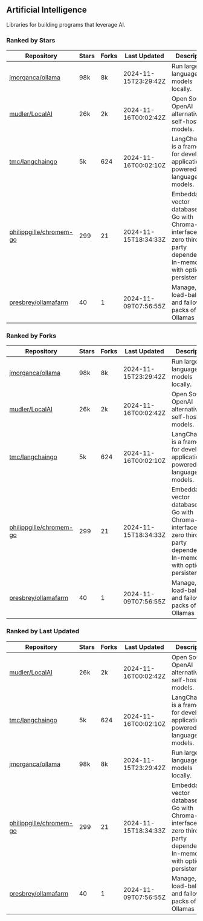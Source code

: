 ## Artificial Intelligence

Libraries for building programs that leverage AI.

### Ranked by Stars

| Repository | Stars | Forks | Last Updated | Description | 
|------------|-------|-------|--------------|-------------|
| [jmorganca/ollama](https://github.com/jmorganca/ollama) | 98k | 8k | 2024-11-15T23:29:42Z |  Run large language models locally. |
| [mudler/LocalAI](https://github.com/mudler/LocalAI) | 26k | 2k | 2024-11-16T00:02:42Z |  Open Source OpenAI alternative, self-host AI models. |
| [tmc/langchaingo](https://github.com/tmc/langchaingo) | 5k | 624 | 2024-11-16T00:02:10Z |  LangChainGo is a framework for developing applications powered by language models. |
| [philippgille/chromem-go](https://github.com/philippgille/chromem-go) | 299 | 21 | 2024-11-15T18:34:33Z |  Embeddable vector database for Go with Chroma-like interface and zero third-party dependencies. In-memory with optional persistence. |
| [presbrey/ollamafarm](https://github.com/presbrey/ollamafarm) | 40 | 1 | 2024-11-09T07:56:55Z |  Manage, load-balance, and failover packs of Ollamas |

### Ranked by Forks

| Repository | Stars | Forks | Last Updated | Description | 
|------------|-------|-------|--------------|-------------|
| [jmorganca/ollama](https://github.com/jmorganca/ollama) | 98k | 8k | 2024-11-15T23:29:42Z |  Run large language models locally. |
| [mudler/LocalAI](https://github.com/mudler/LocalAI) | 26k | 2k | 2024-11-16T00:02:42Z |  Open Source OpenAI alternative, self-host AI models. |
| [tmc/langchaingo](https://github.com/tmc/langchaingo) | 5k | 624 | 2024-11-16T00:02:10Z |  LangChainGo is a framework for developing applications powered by language models. |
| [philippgille/chromem-go](https://github.com/philippgille/chromem-go) | 299 | 21 | 2024-11-15T18:34:33Z |  Embeddable vector database for Go with Chroma-like interface and zero third-party dependencies. In-memory with optional persistence. |
| [presbrey/ollamafarm](https://github.com/presbrey/ollamafarm) | 40 | 1 | 2024-11-09T07:56:55Z |  Manage, load-balance, and failover packs of Ollamas |

### Ranked by Last Updated

| Repository | Stars | Forks | Last Updated | Description | 
|------------|-------|-------|--------------|-------------|
| [mudler/LocalAI](https://github.com/mudler/LocalAI) | 26k | 2k | 2024-11-16T00:02:42Z |  Open Source OpenAI alternative, self-host AI models. |
| [tmc/langchaingo](https://github.com/tmc/langchaingo) | 5k | 624 | 2024-11-16T00:02:10Z |  LangChainGo is a framework for developing applications powered by language models. |
| [jmorganca/ollama](https://github.com/jmorganca/ollama) | 98k | 8k | 2024-11-15T23:29:42Z |  Run large language models locally. |
| [philippgille/chromem-go](https://github.com/philippgille/chromem-go) | 299 | 21 | 2024-11-15T18:34:33Z |  Embeddable vector database for Go with Chroma-like interface and zero third-party dependencies. In-memory with optional persistence. |
| [presbrey/ollamafarm](https://github.com/presbrey/ollamafarm) | 40 | 1 | 2024-11-09T07:56:55Z |  Manage, load-balance, and failover packs of Ollamas |

